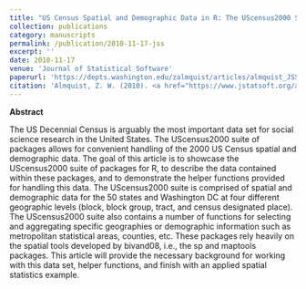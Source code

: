 ```yaml
---
title: "US Census Spatial and Demographic Data in R: The UScensus2000 Suite of Packages"
collection: publications
category: manuscripts
permalink: /publication/2010-11-17-jss
excerpt: ''
date: 2010-11-17
venue: 'Journal of Statistical Software'
paperurl: 'https://depts.washington.edu/zalmquist/articles/almquist_JSS.pdf'
citation: 'Almquist, Z. W. (2010). <a href="https://www.jstatsoft.org/article/view/v037i06">US Census spatial and demographic data in R: the UScensus2000 suite of packages</a>. <i>Journal of Statistical Software</i>, 37, 1-31.'
---
```


**Abstract**

The US Decennial Census is arguably the most important data set for social science research in the United States. The UScensus2000 suite of packages allows for convenient handling of the 2000 US Census spatial and demographic data. The goal of this article is to showcase the UScensus2000 suite of packages for R, to describe the data contained within these packages, and to demonstrate the helper functions provided for handling this data. The UScensus2000 suite is comprised of spatial and demographic data for the 50 states and Washington DC at four different geographic levels (block, block group, tract, and census designated place). The UScensus2000 suite also contains a number of functions for selecting and aggregating specific geographies or demographic information such as metropolitan statistical areas, counties, etc. These packages rely heavily on the spatial tools developed by bivand08, i.e., the sp and maptools packages. This article will provide the necessary background for working with this data set, helper functions, and finish with an applied spatial statistics example.
